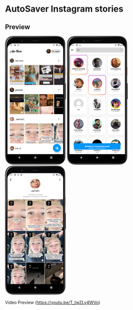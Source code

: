 # AutoSaver Instagram stories
## Preview
[<img src="preview_3.png" alt="drawing" width="200"/>]()
[<img src="preview_1.png" alt="drawing" width="200"/>]()
[<img src="preview_2.png" alt="drawing" width="200"/>]()


Video Preview (https://youtu.be/T_twZLy4WVo)

